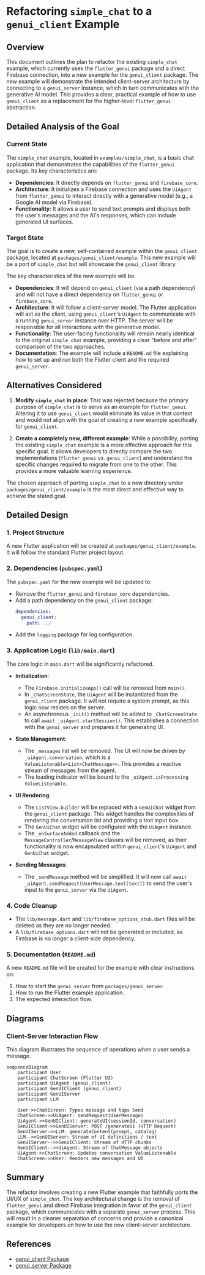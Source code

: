 # Refactoring `simple_chat` to a `genui_client` Example

## Overview

This document outlines the plan to refactor the existing `simple_chat` example, which currently uses the `flutter_genui` package and a direct Firebase connection, into a new example for the `genui_client` package. The new example will demonstrate the intended client-server architecture by connecting to a `genui_server` instance, which in turn communicates with the generative AI model. This provides a clear, practical example of how to use `genui_client` as a replacement for the higher-level `flutter_genui` abstraction.

## Detailed Analysis of the Goal

### Current State

The `simple_chat` example, located in `examples/simple_chat`, is a basic chat application that demonstrates the capabilities of the `flutter_genui` package. Its key characteristics are:

- **Dependencies**: It directly depends on `flutter_genui` and `firebase_core`.
- **Architecture**: It initializes a Firebase connection and uses the `UiAgent` from `flutter_genui` to interact directly with a generative model (e.g., a Google AI model via Firebase).
- **Functionality**: It allows a user to send text prompts and displays both the user's messages and the AI's responses, which can include generated UI surfaces.

### Target State

The goal is to create a new, self-contained example within the `genui_client` package, located at `packages/genui_client/example`. This new example will be a port of `simple_chat` but will showcase the `genui_client` library.

The key characteristics of the new example will be:

- **Dependencies**: It will depend on `genui_client` (via a path dependency) and will not have a direct dependency on `flutter_genui` or `firebase_core`.
- **Architecture**: It will follow a client-server model. The Flutter application will act as the client, using `genui_client`'s `UiAgent` to communicate with a running `genui_server` instance over HTTP. The server will be responsible for all interactions with the generative model.
- **Functionality**: The user-facing functionality will remain nearly identical to the original `simple_chat` example, providing a clear "before and after" comparison of the two approaches.
- **Documentation**: The example will include a `README.md` file explaining how to set up and run both the Flutter client and the required `genui_server`.

## Alternatives Considered

1.  **Modify `simple_chat` in place**: This was rejected because the primary purpose of `simple_chat` is to serve as an example for `flutter_genui`. Altering it to use `genui_client` would eliminate its value in that context and would not align with the goal of creating a _new_ example specifically for `genui_client`.

2.  **Create a completely new, different example**: While a possibility, porting the existing `simple_chat` example is a more effective approach for this specific goal. It allows developers to directly compare the two implementations (`flutter_genui` vs. `genui_client`) and understand the specific changes required to migrate from one to the other. This provides a more valuable learning experience.

The chosen approach of porting `simple_chat` to a new directory under `packages/genui_client/example` is the most direct and effective way to achieve the stated goal.

## Detailed Design

### 1. Project Structure

A new Flutter application will be created at `packages/genui_client/example`. It will follow the standard Flutter project layout.

### 2. Dependencies (`pubspec.yaml`)

The `pubspec.yaml` for the new example will be updated to:

- Remove the `flutter_genui` and `firebase_core` dependencies.
- Add a path dependency on the `genui_client` package:
  ```yaml
  dependencies:
    genui_client:
      path: ../
  ```
- Add the `logging` package for log configuration.

### 3. Application Logic (`lib/main.dart`)

The core logic in `main.dart` will be significantly refactored.

- **Initialization**:

  - The `Firebase.initializeApp()` call will be removed from `main()`.
  - In `_ChatScreenState`, the `UiAgent` will be instantiated from the `genui_client` package. It will not require a system prompt, as this logic now resides on the server.
  - An asynchronous `_init()` method will be added to `_ChatScreenState` to call `await _uiAgent.startSession()`. This establishes a connection with the `genui_server` and prepares it for generating UI.

- **State Management**:

  - The `_messages` list will be removed. The UI will now be driven by `_uiAgent.conversation`, which is a `ValueListenable<List<ChatMessage>>`. This provides a reactive stream of messages from the agent.
  - The loading indicator will be bound to the `_uiAgent.isProcessing` `ValueListenable`.

- **UI Rendering**:

  - The `ListView.builder` will be replaced with a `GenUiChat` widget from the `genui_client` package. This widget handles the complexities of rendering the conversation list and providing a text input box.
  - The `GenUiChat` widget will be configured with the `UiAgent` instance.
  - The `_onSurfaceAdded` callback and the `MessageController`/`MessageView` classes will be removed, as their functionality is now encapsulated within `genui_client`'s `UiAgent` and `GenUiChat` widget.

- **Sending Messages**:
  - The `_sendMessage` method will be simplified. It will now call `await _uiAgent.sendRequest(UserMessage.text(text))` to send the user's input to the `genui_server` via the `UiAgent`.

### 4. Code Cleanup

- The `lib/message.dart` and `lib/firebase_options_stub.dart` files will be deleted as they are no longer needed.
- A `lib/firebase_options.dart` will not be generated or included, as Firebase is no longer a client-side dependency.

### 5. Documentation (`README.md`)

A new `README.md` file will be created for the example with clear instructions on:

1.  How to start the `genui_server` from `packages/genui_server`.
2.  How to run the Flutter example application.
3.  The expected interaction flow.

## Diagrams

### Client-Server Interaction Flow

This diagram illustrates the sequence of operations when a user sends a message.

```mermaid
sequenceDiagram
    participant User
    participant ChatScreen (Flutter UI)
    participant UiAgent (genui_client)
    participant GenUIClient (genui_client)
    participant GenUIServer
    participant LLM

    User->>ChatScreen: Types message and taps Send
    ChatScreen->>UiAgent: sendRequest(UserMessage)
    UiAgent->>GenUIClient: generateUI(sessionId, conversation)
    GenUIClient->>GenUIServer: POST /generateUi (HTTP Request)
    GenUIServer->>LLM: generateContent(prompt, catalog)
    LLM-->>GenUIServer: Stream of UI definitions / text
    GenUIServer-->>GenUIClient: Stream of HTTP chunks
    GenUIClient-->>UiAgent: Stream of ChatMessage objects
    UiAgent->>ChatScreen: Updates conversation ValueListenable
    ChatScreen->>User: Renders new messages and UI
```

## Summary

The refactor involves creating a new Flutter example that faithfully ports the UI/UX of `simple_chat`. The key architectural change is the removal of `flutter_genui` and direct Firebase integration in favor of the `genui_client` package, which communicates with a separate `genui_server` process. This will result in a cleaner separation of concerns and provide a canonical example for developers on how to use the new client-server architecture.

## References

- [genui_client Package](/packages/genui_client/lib/genui_client.dart)
- [genui_server Package](/packages/genui_server/src/index.ts)
